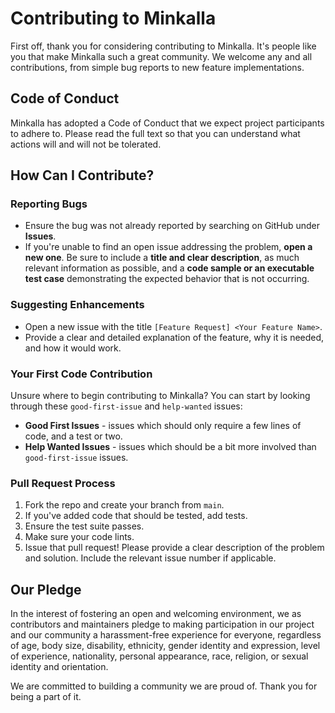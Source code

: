 # Contributing to Minkalla

First off, thank you for considering contributing to Minkalla. It's people like you that make Minkalla such a great community. We welcome any and all contributions, from simple bug reports to new feature implementations.

## Code of Conduct

Minkalla has adopted a Code of Conduct that we expect project participants to adhere to. Please read the full text so that you can understand what actions will and will not be tolerated.

## How Can I Contribute?

### Reporting Bugs

- Ensure the bug was not already reported by searching on GitHub under **Issues**.
- If you're unable to find an open issue addressing the problem, **open a new one**. Be sure to include a **title and clear description**, as much relevant information as possible, and a **code sample or an executable test case** demonstrating the expected behavior that is not occurring.

### Suggesting Enhancements

- Open a new issue with the title `[Feature Request] <Your Feature Name>`.
- Provide a clear and detailed explanation of the feature, why it is needed, and how it would work.

### Your First Code Contribution

Unsure where to begin contributing to Minkalla? You can start by looking through these `good-first-issue` and `help-wanted` issues:

- **Good First Issues** - issues which should only require a few lines of code, and a test or two.
- **Help Wanted Issues** - issues which should be a bit more involved than `good-first-issue` issues.

### Pull Request Process

1. Fork the repo and create your branch from `main`.
2. If you've added code that should be tested, add tests.
3. Ensure the test suite passes.
4. Make sure your code lints.
5. Issue that pull request! Please provide a clear description of the problem and solution. Include the relevant issue number if applicable.

## Our Pledge

In the interest of fostering an open and welcoming environment, we as contributors and maintainers pledge to making participation in our project and our community a harassment-free experience for everyone, regardless of age, body size, disability, ethnicity, gender identity and expression, level of experience, nationality, personal appearance, race, religion, or sexual identity and orientation.

We are committed to building a community we are proud of. Thank you for being a part of it.
